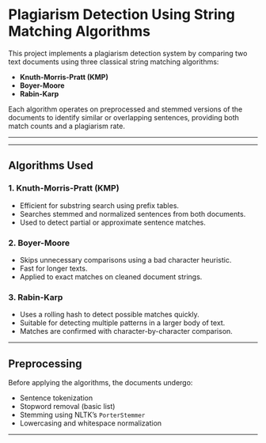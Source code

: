 # Plagiarism Detection Using String Matching Algorithms

This project implements a plagiarism detection system by comparing two text documents using three classical string matching algorithms:

- **Knuth-Morris-Pratt (KMP)**
- **Boyer-Moore**
- **Rabin-Karp**

Each algorithm operates on preprocessed and stemmed versions of the documents to identify similar or overlapping sentences, providing both match counts and a plagiarism rate.

---

---

##  Algorithms Used

### 1. Knuth-Morris-Pratt (KMP)
- Efficient for substring search using prefix tables.
- Searches stemmed and normalized sentences from both documents.
- Used to detect partial or approximate sentence matches.

### 2. Boyer-Moore
- Skips unnecessary comparisons using a bad character heuristic.
- Fast for longer texts.
- Applied to exact matches on cleaned document strings.

### 3. Rabin-Karp
- Uses a rolling hash to detect possible matches quickly.
- Suitable for detecting multiple patterns in a larger body of text.
- Matches are confirmed with character-by-character comparison.

---

##  Preprocessing

Before applying the algorithms, the documents undergo:
- Sentence tokenization
- Stopword removal (basic list)
- Stemming using NLTK’s `PorterStemmer`
- Lowercasing and whitespace normalization

---


